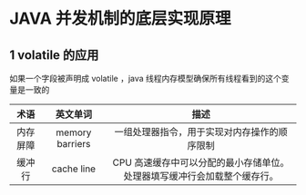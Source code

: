 # JAVA 并发机制的底层实现原理
## 1 volatile 的应用
如果一个字段被声明成 volatile ，java 线程内存模型确保所有线程看到的这个变量是一致的

| 术语 | 英文单词 | 描述 |
| :-----: | :-----:| :-----: |
| 内存屏障 | memory barriers |  一组处理器指令，用于实现对内存操作的顺序限制
| 缓冲行   | cache line     | CPU 高速缓存中可以分配的最小存储单位。处理器填写缓冲行会加载整个缓存行。   
